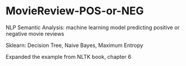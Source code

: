 # MovieReview-POS-or-NEG
NLP Semantic Analysis: machine learning model predicting positive or negative movie reviews

Sklearn: Decision Tree, Naive Bayes, Maximum Entropy

Expanded the example from NLTK book, chapter 6
